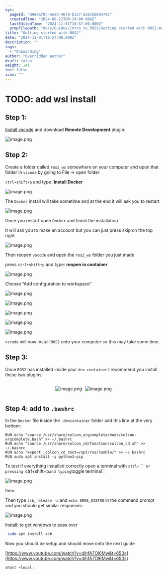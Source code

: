 ```yaml
---
sys:
  pageId: "89e0a78c-4e2b-4070-b327-d28cb0694742"
  createdTime: "2024-08-21T00:24:00.000Z"
  lastEditedTime: "2024-11-01T18:57:00.000Z"
  propFilepath: "docs/Guides/intro_to_ROS2/Getting started with ROS2.md"
title: "Getting started with ROS2"
date: "2024-11-01T18:57:00.000Z"
description: ""
tags:
  - "Onboarding"
author: "Overridden author"
draft: false
weight: 141
toc: false
icon: ""
---
```


# TODO: add wsl install

## Step 1:

[Install vscode](https://code.visualstudio.com/download) and download **Remote Development** plugin:

![image.png](https://prod-files-secure.s3.us-west-2.amazonaws.com/d518164a-d88e-44d1-a4ee-3adb3bd8bce0/efb52993-1881-4a40-b95e-6f020334f022/image.png?X-Amz-Algorithm=AWS4-HMAC-SHA256&X-Amz-Content-Sha256=UNSIGNED-PAYLOAD&X-Amz-Credential=ASIAZI2LB466WFICUXIA%2F20250327%2Fus-west-2%2Fs3%2Faws4_request&X-Amz-Date=20250327T200901Z&X-Amz-Expires=3600&X-Amz-Security-Token=IQoJb3JpZ2luX2VjEOT%2F%2F%2F%2F%2F%2F%2F%2F%2F%2FwEaCXVzLXdlc3QtMiJGMEQCICO9lArFKeMTy0I2hToBAhGpqH8wfK4w3nBV3%2BfaG0%2FiAiBeFH9LH%2FyMYoP11BXe8rUXzKHo%2FD%2BVDCQAFg9J2uaJoCr%2FAwhNEAAaDDYzNzQyMzE4MzgwNSIMTAF705Fkj%2Fx04VNmKtwDIUEoTbHdOqp9XKZc7lLvy7JPYRx1xaewL%2B7btJvfMUlUuNnb%2FnmL8%2FqDEWjAiKiOgksXcC5FQz0MzTUzNmkTLR%2FkXK8pL0uT%2Bf9OpHF7exwpUj4zg8bumTZiOmbY%2BN5h45t%2BpzRxQWq2Vw4lAkR4mMAjO%2FhD8vyP9tRp6HLKb0KOaKee%2FZQ8IqXC46z5oDrAraoVhcZ7l3iFxGgGruzk%2BFwQ2SvpvzMQD9IA1uPaskVorPI08B5WR2g9TgKJTark64YsxaAyBzUuPMKZj5kUSBZiworZwSV3bE9sjfLMYNA%2FFW%2B37zanqfna4E%2B%2FO%2FDcogHRzocgZgeEY8iQaNMKtxZoIZXBGn2SB4sozIXPNwaYeZliIIsuTnR0XvVkOyZfOO8G3%2Fva%2Fhuv0XwqUtCZoj7z%2Bx%2B3mgTK9V%2Fxoe9D6bnaqyYVDT6LvSAfj7edBsraCMsfpZeV9kSmV7wpdecLWikfnXYFU6htpUaFwLPzq0MLJLZzYV8xZIxsEgKyu%2FtBZCDNx88ia%2BgFrFrLO6hEJDOBHTWf2UANtJ%2FIJuGPGAX%2FJm0gTb76mjNbrG1%2FVm56dF017hi6v05xXFXXi1L78eWc%2BvMzUTllOoQ8kKDMjQn8HVIpUqyIjTtKL9kwzt2WvwY6pgGAEcA8c3aLHvcLwjCpxzf7C6YkWayclDK9O37%2BMqRVrrFsykTA3jk0%2FnlESgQArFy3oJt8PQCn2OX6sFVM3%2BImxybO9FXaksmZUUbGqsXxXmMEarME2TWO9%2BSwfw83dlkxPrfso0he8NPEmUVnVefgOyV%2FK2vGV627hiTFCQEk0R%2BFy2pNX4ID8j64p2ZUfQkLOfGppPtj0s8iMqCy9LMxtlg7RsaG&X-Amz-Signature=d0cd3bb8d0b1eadaf9faef885c426c594f8058546f800a4323247e92e5aac5ba&X-Amz-SignedHeaders=host&x-id=GetObject)

## Step 2:

Create a folder called `ros2_ws` somewhere on your computer and open that folder in `vscode` by going to File → open folder 

`ctrl+shift+p` and type: **Install Docker**

![image.png](https://prod-files-secure.s3.us-west-2.amazonaws.com/d518164a-d88e-44d1-a4ee-3adb3bd8bce0/2269dc0e-1cd5-47ff-bceb-c04ad9b2eab0/image.png?X-Amz-Algorithm=AWS4-HMAC-SHA256&X-Amz-Content-Sha256=UNSIGNED-PAYLOAD&X-Amz-Credential=ASIAZI2LB466WFICUXIA%2F20250327%2Fus-west-2%2Fs3%2Faws4_request&X-Amz-Date=20250327T200901Z&X-Amz-Expires=3600&X-Amz-Security-Token=IQoJb3JpZ2luX2VjEOT%2F%2F%2F%2F%2F%2F%2F%2F%2F%2FwEaCXVzLXdlc3QtMiJGMEQCICO9lArFKeMTy0I2hToBAhGpqH8wfK4w3nBV3%2BfaG0%2FiAiBeFH9LH%2FyMYoP11BXe8rUXzKHo%2FD%2BVDCQAFg9J2uaJoCr%2FAwhNEAAaDDYzNzQyMzE4MzgwNSIMTAF705Fkj%2Fx04VNmKtwDIUEoTbHdOqp9XKZc7lLvy7JPYRx1xaewL%2B7btJvfMUlUuNnb%2FnmL8%2FqDEWjAiKiOgksXcC5FQz0MzTUzNmkTLR%2FkXK8pL0uT%2Bf9OpHF7exwpUj4zg8bumTZiOmbY%2BN5h45t%2BpzRxQWq2Vw4lAkR4mMAjO%2FhD8vyP9tRp6HLKb0KOaKee%2FZQ8IqXC46z5oDrAraoVhcZ7l3iFxGgGruzk%2BFwQ2SvpvzMQD9IA1uPaskVorPI08B5WR2g9TgKJTark64YsxaAyBzUuPMKZj5kUSBZiworZwSV3bE9sjfLMYNA%2FFW%2B37zanqfna4E%2B%2FO%2FDcogHRzocgZgeEY8iQaNMKtxZoIZXBGn2SB4sozIXPNwaYeZliIIsuTnR0XvVkOyZfOO8G3%2Fva%2Fhuv0XwqUtCZoj7z%2Bx%2B3mgTK9V%2Fxoe9D6bnaqyYVDT6LvSAfj7edBsraCMsfpZeV9kSmV7wpdecLWikfnXYFU6htpUaFwLPzq0MLJLZzYV8xZIxsEgKyu%2FtBZCDNx88ia%2BgFrFrLO6hEJDOBHTWf2UANtJ%2FIJuGPGAX%2FJm0gTb76mjNbrG1%2FVm56dF017hi6v05xXFXXi1L78eWc%2BvMzUTllOoQ8kKDMjQn8HVIpUqyIjTtKL9kwzt2WvwY6pgGAEcA8c3aLHvcLwjCpxzf7C6YkWayclDK9O37%2BMqRVrrFsykTA3jk0%2FnlESgQArFy3oJt8PQCn2OX6sFVM3%2BImxybO9FXaksmZUUbGqsXxXmMEarME2TWO9%2BSwfw83dlkxPrfso0he8NPEmUVnVefgOyV%2FK2vGV627hiTFCQEk0R%2BFy2pNX4ID8j64p2ZUfQkLOfGppPtj0s8iMqCy9LMxtlg7RsaG&X-Amz-Signature=62166e807bf9d585042a18d63be78d860a78e8a200df7c89e0a5723fd2a14d4e&X-Amz-SignedHeaders=host&x-id=GetObject)

The `Docker` install will take sometime and at the end it will ask you to restart

![image.png](https://prod-files-secure.s3.us-west-2.amazonaws.com/d518164a-d88e-44d1-a4ee-3adb3bd8bce0/ed233f78-be33-4b1f-b89c-9c346c0e961e/image.png?X-Amz-Algorithm=AWS4-HMAC-SHA256&X-Amz-Content-Sha256=UNSIGNED-PAYLOAD&X-Amz-Credential=ASIAZI2LB466WFICUXIA%2F20250327%2Fus-west-2%2Fs3%2Faws4_request&X-Amz-Date=20250327T200901Z&X-Amz-Expires=3600&X-Amz-Security-Token=IQoJb3JpZ2luX2VjEOT%2F%2F%2F%2F%2F%2F%2F%2F%2F%2FwEaCXVzLXdlc3QtMiJGMEQCICO9lArFKeMTy0I2hToBAhGpqH8wfK4w3nBV3%2BfaG0%2FiAiBeFH9LH%2FyMYoP11BXe8rUXzKHo%2FD%2BVDCQAFg9J2uaJoCr%2FAwhNEAAaDDYzNzQyMzE4MzgwNSIMTAF705Fkj%2Fx04VNmKtwDIUEoTbHdOqp9XKZc7lLvy7JPYRx1xaewL%2B7btJvfMUlUuNnb%2FnmL8%2FqDEWjAiKiOgksXcC5FQz0MzTUzNmkTLR%2FkXK8pL0uT%2Bf9OpHF7exwpUj4zg8bumTZiOmbY%2BN5h45t%2BpzRxQWq2Vw4lAkR4mMAjO%2FhD8vyP9tRp6HLKb0KOaKee%2FZQ8IqXC46z5oDrAraoVhcZ7l3iFxGgGruzk%2BFwQ2SvpvzMQD9IA1uPaskVorPI08B5WR2g9TgKJTark64YsxaAyBzUuPMKZj5kUSBZiworZwSV3bE9sjfLMYNA%2FFW%2B37zanqfna4E%2B%2FO%2FDcogHRzocgZgeEY8iQaNMKtxZoIZXBGn2SB4sozIXPNwaYeZliIIsuTnR0XvVkOyZfOO8G3%2Fva%2Fhuv0XwqUtCZoj7z%2Bx%2B3mgTK9V%2Fxoe9D6bnaqyYVDT6LvSAfj7edBsraCMsfpZeV9kSmV7wpdecLWikfnXYFU6htpUaFwLPzq0MLJLZzYV8xZIxsEgKyu%2FtBZCDNx88ia%2BgFrFrLO6hEJDOBHTWf2UANtJ%2FIJuGPGAX%2FJm0gTb76mjNbrG1%2FVm56dF017hi6v05xXFXXi1L78eWc%2BvMzUTllOoQ8kKDMjQn8HVIpUqyIjTtKL9kwzt2WvwY6pgGAEcA8c3aLHvcLwjCpxzf7C6YkWayclDK9O37%2BMqRVrrFsykTA3jk0%2FnlESgQArFy3oJt8PQCn2OX6sFVM3%2BImxybO9FXaksmZUUbGqsXxXmMEarME2TWO9%2BSwfw83dlkxPrfso0he8NPEmUVnVefgOyV%2FK2vGV627hiTFCQEk0R%2BFy2pNX4ID8j64p2ZUfQkLOfGppPtj0s8iMqCy9LMxtlg7RsaG&X-Amz-Signature=fad054f468ffc3542ed0e91013303fcfd4e71d26f2fd5f3eef0553237a8fddfb&X-Amz-SignedHeaders=host&x-id=GetObject)

Once you restart open `Docker` and finish the installation

It will ask you to make an account but you can just press skip on the top right

![image.png](https://prod-files-secure.s3.us-west-2.amazonaws.com/d518164a-d88e-44d1-a4ee-3adb3bd8bce0/21010ad9-1659-4fd9-9f59-9932a09b2a3d/image.png?X-Amz-Algorithm=AWS4-HMAC-SHA256&X-Amz-Content-Sha256=UNSIGNED-PAYLOAD&X-Amz-Credential=ASIAZI2LB466WFICUXIA%2F20250327%2Fus-west-2%2Fs3%2Faws4_request&X-Amz-Date=20250327T200901Z&X-Amz-Expires=3600&X-Amz-Security-Token=IQoJb3JpZ2luX2VjEOT%2F%2F%2F%2F%2F%2F%2F%2F%2F%2FwEaCXVzLXdlc3QtMiJGMEQCICO9lArFKeMTy0I2hToBAhGpqH8wfK4w3nBV3%2BfaG0%2FiAiBeFH9LH%2FyMYoP11BXe8rUXzKHo%2FD%2BVDCQAFg9J2uaJoCr%2FAwhNEAAaDDYzNzQyMzE4MzgwNSIMTAF705Fkj%2Fx04VNmKtwDIUEoTbHdOqp9XKZc7lLvy7JPYRx1xaewL%2B7btJvfMUlUuNnb%2FnmL8%2FqDEWjAiKiOgksXcC5FQz0MzTUzNmkTLR%2FkXK8pL0uT%2Bf9OpHF7exwpUj4zg8bumTZiOmbY%2BN5h45t%2BpzRxQWq2Vw4lAkR4mMAjO%2FhD8vyP9tRp6HLKb0KOaKee%2FZQ8IqXC46z5oDrAraoVhcZ7l3iFxGgGruzk%2BFwQ2SvpvzMQD9IA1uPaskVorPI08B5WR2g9TgKJTark64YsxaAyBzUuPMKZj5kUSBZiworZwSV3bE9sjfLMYNA%2FFW%2B37zanqfna4E%2B%2FO%2FDcogHRzocgZgeEY8iQaNMKtxZoIZXBGn2SB4sozIXPNwaYeZliIIsuTnR0XvVkOyZfOO8G3%2Fva%2Fhuv0XwqUtCZoj7z%2Bx%2B3mgTK9V%2Fxoe9D6bnaqyYVDT6LvSAfj7edBsraCMsfpZeV9kSmV7wpdecLWikfnXYFU6htpUaFwLPzq0MLJLZzYV8xZIxsEgKyu%2FtBZCDNx88ia%2BgFrFrLO6hEJDOBHTWf2UANtJ%2FIJuGPGAX%2FJm0gTb76mjNbrG1%2FVm56dF017hi6v05xXFXXi1L78eWc%2BvMzUTllOoQ8kKDMjQn8HVIpUqyIjTtKL9kwzt2WvwY6pgGAEcA8c3aLHvcLwjCpxzf7C6YkWayclDK9O37%2BMqRVrrFsykTA3jk0%2FnlESgQArFy3oJt8PQCn2OX6sFVM3%2BImxybO9FXaksmZUUbGqsXxXmMEarME2TWO9%2BSwfw83dlkxPrfso0he8NPEmUVnVefgOyV%2FK2vGV627hiTFCQEk0R%2BFy2pNX4ID8j64p2ZUfQkLOfGppPtj0s8iMqCy9LMxtlg7RsaG&X-Amz-Signature=a7edfa908af2a76fb982bda2407e4d55727eed6011f99e03935690783ac1e5b2&X-Amz-SignedHeaders=host&x-id=GetObject)

Then reopen `vscode` and open the `ros2_ws` folder you just made

press `ctrl+shift+p` and type: **reopen in container**

![image.png](https://prod-files-secure.s3.us-west-2.amazonaws.com/d518164a-d88e-44d1-a4ee-3adb3bd8bce0/4e93b8c2-41ad-488c-8095-c74205196118/image.png?X-Amz-Algorithm=AWS4-HMAC-SHA256&X-Amz-Content-Sha256=UNSIGNED-PAYLOAD&X-Amz-Credential=ASIAZI2LB466WFICUXIA%2F20250327%2Fus-west-2%2Fs3%2Faws4_request&X-Amz-Date=20250327T200901Z&X-Amz-Expires=3600&X-Amz-Security-Token=IQoJb3JpZ2luX2VjEOT%2F%2F%2F%2F%2F%2F%2F%2F%2F%2FwEaCXVzLXdlc3QtMiJGMEQCICO9lArFKeMTy0I2hToBAhGpqH8wfK4w3nBV3%2BfaG0%2FiAiBeFH9LH%2FyMYoP11BXe8rUXzKHo%2FD%2BVDCQAFg9J2uaJoCr%2FAwhNEAAaDDYzNzQyMzE4MzgwNSIMTAF705Fkj%2Fx04VNmKtwDIUEoTbHdOqp9XKZc7lLvy7JPYRx1xaewL%2B7btJvfMUlUuNnb%2FnmL8%2FqDEWjAiKiOgksXcC5FQz0MzTUzNmkTLR%2FkXK8pL0uT%2Bf9OpHF7exwpUj4zg8bumTZiOmbY%2BN5h45t%2BpzRxQWq2Vw4lAkR4mMAjO%2FhD8vyP9tRp6HLKb0KOaKee%2FZQ8IqXC46z5oDrAraoVhcZ7l3iFxGgGruzk%2BFwQ2SvpvzMQD9IA1uPaskVorPI08B5WR2g9TgKJTark64YsxaAyBzUuPMKZj5kUSBZiworZwSV3bE9sjfLMYNA%2FFW%2B37zanqfna4E%2B%2FO%2FDcogHRzocgZgeEY8iQaNMKtxZoIZXBGn2SB4sozIXPNwaYeZliIIsuTnR0XvVkOyZfOO8G3%2Fva%2Fhuv0XwqUtCZoj7z%2Bx%2B3mgTK9V%2Fxoe9D6bnaqyYVDT6LvSAfj7edBsraCMsfpZeV9kSmV7wpdecLWikfnXYFU6htpUaFwLPzq0MLJLZzYV8xZIxsEgKyu%2FtBZCDNx88ia%2BgFrFrLO6hEJDOBHTWf2UANtJ%2FIJuGPGAX%2FJm0gTb76mjNbrG1%2FVm56dF017hi6v05xXFXXi1L78eWc%2BvMzUTllOoQ8kKDMjQn8HVIpUqyIjTtKL9kwzt2WvwY6pgGAEcA8c3aLHvcLwjCpxzf7C6YkWayclDK9O37%2BMqRVrrFsykTA3jk0%2FnlESgQArFy3oJt8PQCn2OX6sFVM3%2BImxybO9FXaksmZUUbGqsXxXmMEarME2TWO9%2BSwfw83dlkxPrfso0he8NPEmUVnVefgOyV%2FK2vGV627hiTFCQEk0R%2BFy2pNX4ID8j64p2ZUfQkLOfGppPtj0s8iMqCy9LMxtlg7RsaG&X-Amz-Signature=0e1d452898a74324bab852fb75d9da5eabdeb3006b6728e1a0173d1553edf7ba&X-Amz-SignedHeaders=host&x-id=GetObject)

Choose “Add configuration to workspace”

![image.png](https://prod-files-secure.s3.us-west-2.amazonaws.com/d518164a-d88e-44d1-a4ee-3adb3bd8bce0/9560b282-5060-4989-ba37-97e7b2c22476/image.png?X-Amz-Algorithm=AWS4-HMAC-SHA256&X-Amz-Content-Sha256=UNSIGNED-PAYLOAD&X-Amz-Credential=ASIAZI2LB466WFICUXIA%2F20250327%2Fus-west-2%2Fs3%2Faws4_request&X-Amz-Date=20250327T200901Z&X-Amz-Expires=3600&X-Amz-Security-Token=IQoJb3JpZ2luX2VjEOT%2F%2F%2F%2F%2F%2F%2F%2F%2F%2FwEaCXVzLXdlc3QtMiJGMEQCICO9lArFKeMTy0I2hToBAhGpqH8wfK4w3nBV3%2BfaG0%2FiAiBeFH9LH%2FyMYoP11BXe8rUXzKHo%2FD%2BVDCQAFg9J2uaJoCr%2FAwhNEAAaDDYzNzQyMzE4MzgwNSIMTAF705Fkj%2Fx04VNmKtwDIUEoTbHdOqp9XKZc7lLvy7JPYRx1xaewL%2B7btJvfMUlUuNnb%2FnmL8%2FqDEWjAiKiOgksXcC5FQz0MzTUzNmkTLR%2FkXK8pL0uT%2Bf9OpHF7exwpUj4zg8bumTZiOmbY%2BN5h45t%2BpzRxQWq2Vw4lAkR4mMAjO%2FhD8vyP9tRp6HLKb0KOaKee%2FZQ8IqXC46z5oDrAraoVhcZ7l3iFxGgGruzk%2BFwQ2SvpvzMQD9IA1uPaskVorPI08B5WR2g9TgKJTark64YsxaAyBzUuPMKZj5kUSBZiworZwSV3bE9sjfLMYNA%2FFW%2B37zanqfna4E%2B%2FO%2FDcogHRzocgZgeEY8iQaNMKtxZoIZXBGn2SB4sozIXPNwaYeZliIIsuTnR0XvVkOyZfOO8G3%2Fva%2Fhuv0XwqUtCZoj7z%2Bx%2B3mgTK9V%2Fxoe9D6bnaqyYVDT6LvSAfj7edBsraCMsfpZeV9kSmV7wpdecLWikfnXYFU6htpUaFwLPzq0MLJLZzYV8xZIxsEgKyu%2FtBZCDNx88ia%2BgFrFrLO6hEJDOBHTWf2UANtJ%2FIJuGPGAX%2FJm0gTb76mjNbrG1%2FVm56dF017hi6v05xXFXXi1L78eWc%2BvMzUTllOoQ8kKDMjQn8HVIpUqyIjTtKL9kwzt2WvwY6pgGAEcA8c3aLHvcLwjCpxzf7C6YkWayclDK9O37%2BMqRVrrFsykTA3jk0%2FnlESgQArFy3oJt8PQCn2OX6sFVM3%2BImxybO9FXaksmZUUbGqsXxXmMEarME2TWO9%2BSwfw83dlkxPrfso0he8NPEmUVnVefgOyV%2FK2vGV627hiTFCQEk0R%2BFy2pNX4ID8j64p2ZUfQkLOfGppPtj0s8iMqCy9LMxtlg7RsaG&X-Amz-Signature=dc0d0f34a2fc9ee8c61c1b33eb4a65bb8df0946ff00236d797a88a1be74beb21&X-Amz-SignedHeaders=host&x-id=GetObject)

![image.png](https://prod-files-secure.s3.us-west-2.amazonaws.com/d518164a-d88e-44d1-a4ee-3adb3bd8bce0/2ee63f81-886b-48e8-a553-dc6e5eac99e4/image.png?X-Amz-Algorithm=AWS4-HMAC-SHA256&X-Amz-Content-Sha256=UNSIGNED-PAYLOAD&X-Amz-Credential=ASIAZI2LB466WFICUXIA%2F20250327%2Fus-west-2%2Fs3%2Faws4_request&X-Amz-Date=20250327T200901Z&X-Amz-Expires=3600&X-Amz-Security-Token=IQoJb3JpZ2luX2VjEOT%2F%2F%2F%2F%2F%2F%2F%2F%2F%2FwEaCXVzLXdlc3QtMiJGMEQCICO9lArFKeMTy0I2hToBAhGpqH8wfK4w3nBV3%2BfaG0%2FiAiBeFH9LH%2FyMYoP11BXe8rUXzKHo%2FD%2BVDCQAFg9J2uaJoCr%2FAwhNEAAaDDYzNzQyMzE4MzgwNSIMTAF705Fkj%2Fx04VNmKtwDIUEoTbHdOqp9XKZc7lLvy7JPYRx1xaewL%2B7btJvfMUlUuNnb%2FnmL8%2FqDEWjAiKiOgksXcC5FQz0MzTUzNmkTLR%2FkXK8pL0uT%2Bf9OpHF7exwpUj4zg8bumTZiOmbY%2BN5h45t%2BpzRxQWq2Vw4lAkR4mMAjO%2FhD8vyP9tRp6HLKb0KOaKee%2FZQ8IqXC46z5oDrAraoVhcZ7l3iFxGgGruzk%2BFwQ2SvpvzMQD9IA1uPaskVorPI08B5WR2g9TgKJTark64YsxaAyBzUuPMKZj5kUSBZiworZwSV3bE9sjfLMYNA%2FFW%2B37zanqfna4E%2B%2FO%2FDcogHRzocgZgeEY8iQaNMKtxZoIZXBGn2SB4sozIXPNwaYeZliIIsuTnR0XvVkOyZfOO8G3%2Fva%2Fhuv0XwqUtCZoj7z%2Bx%2B3mgTK9V%2Fxoe9D6bnaqyYVDT6LvSAfj7edBsraCMsfpZeV9kSmV7wpdecLWikfnXYFU6htpUaFwLPzq0MLJLZzYV8xZIxsEgKyu%2FtBZCDNx88ia%2BgFrFrLO6hEJDOBHTWf2UANtJ%2FIJuGPGAX%2FJm0gTb76mjNbrG1%2FVm56dF017hi6v05xXFXXi1L78eWc%2BvMzUTllOoQ8kKDMjQn8HVIpUqyIjTtKL9kwzt2WvwY6pgGAEcA8c3aLHvcLwjCpxzf7C6YkWayclDK9O37%2BMqRVrrFsykTA3jk0%2FnlESgQArFy3oJt8PQCn2OX6sFVM3%2BImxybO9FXaksmZUUbGqsXxXmMEarME2TWO9%2BSwfw83dlkxPrfso0he8NPEmUVnVefgOyV%2FK2vGV627hiTFCQEk0R%2BFy2pNX4ID8j64p2ZUfQkLOfGppPtj0s8iMqCy9LMxtlg7RsaG&X-Amz-Signature=25bc1780e6bdcfbd62cbdc5dfa5ea10d899de8dc9b726b3c6ec62628506a7a1a&X-Amz-SignedHeaders=host&x-id=GetObject)

![image.png](https://prod-files-secure.s3.us-west-2.amazonaws.com/d518164a-d88e-44d1-a4ee-3adb3bd8bce0/ae1580b2-b048-407e-aed9-b584224a7a04/image.png?X-Amz-Algorithm=AWS4-HMAC-SHA256&X-Amz-Content-Sha256=UNSIGNED-PAYLOAD&X-Amz-Credential=ASIAZI2LB466WFICUXIA%2F20250327%2Fus-west-2%2Fs3%2Faws4_request&X-Amz-Date=20250327T200901Z&X-Amz-Expires=3600&X-Amz-Security-Token=IQoJb3JpZ2luX2VjEOT%2F%2F%2F%2F%2F%2F%2F%2F%2F%2FwEaCXVzLXdlc3QtMiJGMEQCICO9lArFKeMTy0I2hToBAhGpqH8wfK4w3nBV3%2BfaG0%2FiAiBeFH9LH%2FyMYoP11BXe8rUXzKHo%2FD%2BVDCQAFg9J2uaJoCr%2FAwhNEAAaDDYzNzQyMzE4MzgwNSIMTAF705Fkj%2Fx04VNmKtwDIUEoTbHdOqp9XKZc7lLvy7JPYRx1xaewL%2B7btJvfMUlUuNnb%2FnmL8%2FqDEWjAiKiOgksXcC5FQz0MzTUzNmkTLR%2FkXK8pL0uT%2Bf9OpHF7exwpUj4zg8bumTZiOmbY%2BN5h45t%2BpzRxQWq2Vw4lAkR4mMAjO%2FhD8vyP9tRp6HLKb0KOaKee%2FZQ8IqXC46z5oDrAraoVhcZ7l3iFxGgGruzk%2BFwQ2SvpvzMQD9IA1uPaskVorPI08B5WR2g9TgKJTark64YsxaAyBzUuPMKZj5kUSBZiworZwSV3bE9sjfLMYNA%2FFW%2B37zanqfna4E%2B%2FO%2FDcogHRzocgZgeEY8iQaNMKtxZoIZXBGn2SB4sozIXPNwaYeZliIIsuTnR0XvVkOyZfOO8G3%2Fva%2Fhuv0XwqUtCZoj7z%2Bx%2B3mgTK9V%2Fxoe9D6bnaqyYVDT6LvSAfj7edBsraCMsfpZeV9kSmV7wpdecLWikfnXYFU6htpUaFwLPzq0MLJLZzYV8xZIxsEgKyu%2FtBZCDNx88ia%2BgFrFrLO6hEJDOBHTWf2UANtJ%2FIJuGPGAX%2FJm0gTb76mjNbrG1%2FVm56dF017hi6v05xXFXXi1L78eWc%2BvMzUTllOoQ8kKDMjQn8HVIpUqyIjTtKL9kwzt2WvwY6pgGAEcA8c3aLHvcLwjCpxzf7C6YkWayclDK9O37%2BMqRVrrFsykTA3jk0%2FnlESgQArFy3oJt8PQCn2OX6sFVM3%2BImxybO9FXaksmZUUbGqsXxXmMEarME2TWO9%2BSwfw83dlkxPrfso0he8NPEmUVnVefgOyV%2FK2vGV627hiTFCQEk0R%2BFy2pNX4ID8j64p2ZUfQkLOfGppPtj0s8iMqCy9LMxtlg7RsaG&X-Amz-Signature=e267d3c2a5a2cae451b67cf97468d2dcf859ad48e0a7477b26a427d85ede284b&X-Amz-SignedHeaders=host&x-id=GetObject)

![image.png](https://prod-files-secure.s3.us-west-2.amazonaws.com/d518164a-d88e-44d1-a4ee-3adb3bd8bce0/53255b28-f75e-430f-b9e3-c0ac8577e42b/image.png?X-Amz-Algorithm=AWS4-HMAC-SHA256&X-Amz-Content-Sha256=UNSIGNED-PAYLOAD&X-Amz-Credential=ASIAZI2LB466WFICUXIA%2F20250327%2Fus-west-2%2Fs3%2Faws4_request&X-Amz-Date=20250327T200901Z&X-Amz-Expires=3600&X-Amz-Security-Token=IQoJb3JpZ2luX2VjEOT%2F%2F%2F%2F%2F%2F%2F%2F%2F%2FwEaCXVzLXdlc3QtMiJGMEQCICO9lArFKeMTy0I2hToBAhGpqH8wfK4w3nBV3%2BfaG0%2FiAiBeFH9LH%2FyMYoP11BXe8rUXzKHo%2FD%2BVDCQAFg9J2uaJoCr%2FAwhNEAAaDDYzNzQyMzE4MzgwNSIMTAF705Fkj%2Fx04VNmKtwDIUEoTbHdOqp9XKZc7lLvy7JPYRx1xaewL%2B7btJvfMUlUuNnb%2FnmL8%2FqDEWjAiKiOgksXcC5FQz0MzTUzNmkTLR%2FkXK8pL0uT%2Bf9OpHF7exwpUj4zg8bumTZiOmbY%2BN5h45t%2BpzRxQWq2Vw4lAkR4mMAjO%2FhD8vyP9tRp6HLKb0KOaKee%2FZQ8IqXC46z5oDrAraoVhcZ7l3iFxGgGruzk%2BFwQ2SvpvzMQD9IA1uPaskVorPI08B5WR2g9TgKJTark64YsxaAyBzUuPMKZj5kUSBZiworZwSV3bE9sjfLMYNA%2FFW%2B37zanqfna4E%2B%2FO%2FDcogHRzocgZgeEY8iQaNMKtxZoIZXBGn2SB4sozIXPNwaYeZliIIsuTnR0XvVkOyZfOO8G3%2Fva%2Fhuv0XwqUtCZoj7z%2Bx%2B3mgTK9V%2Fxoe9D6bnaqyYVDT6LvSAfj7edBsraCMsfpZeV9kSmV7wpdecLWikfnXYFU6htpUaFwLPzq0MLJLZzYV8xZIxsEgKyu%2FtBZCDNx88ia%2BgFrFrLO6hEJDOBHTWf2UANtJ%2FIJuGPGAX%2FJm0gTb76mjNbrG1%2FVm56dF017hi6v05xXFXXi1L78eWc%2BvMzUTllOoQ8kKDMjQn8HVIpUqyIjTtKL9kwzt2WvwY6pgGAEcA8c3aLHvcLwjCpxzf7C6YkWayclDK9O37%2BMqRVrrFsykTA3jk0%2FnlESgQArFy3oJt8PQCn2OX6sFVM3%2BImxybO9FXaksmZUUbGqsXxXmMEarME2TWO9%2BSwfw83dlkxPrfso0he8NPEmUVnVefgOyV%2FK2vGV627hiTFCQEk0R%2BFy2pNX4ID8j64p2ZUfQkLOfGppPtj0s8iMqCy9LMxtlg7RsaG&X-Amz-Signature=da3d97612dadded0a95fdbff273a99807ba443dd982f04e6939d831b77eea2fe&X-Amz-SignedHeaders=host&x-id=GetObject)

![image.png](https://prod-files-secure.s3.us-west-2.amazonaws.com/d518164a-d88e-44d1-a4ee-3adb3bd8bce0/7c562767-5af9-4ffb-97d1-327bcdf4ee00/image.png?X-Amz-Algorithm=AWS4-HMAC-SHA256&X-Amz-Content-Sha256=UNSIGNED-PAYLOAD&X-Amz-Credential=ASIAZI2LB466WFICUXIA%2F20250327%2Fus-west-2%2Fs3%2Faws4_request&X-Amz-Date=20250327T200901Z&X-Amz-Expires=3600&X-Amz-Security-Token=IQoJb3JpZ2luX2VjEOT%2F%2F%2F%2F%2F%2F%2F%2F%2F%2FwEaCXVzLXdlc3QtMiJGMEQCICO9lArFKeMTy0I2hToBAhGpqH8wfK4w3nBV3%2BfaG0%2FiAiBeFH9LH%2FyMYoP11BXe8rUXzKHo%2FD%2BVDCQAFg9J2uaJoCr%2FAwhNEAAaDDYzNzQyMzE4MzgwNSIMTAF705Fkj%2Fx04VNmKtwDIUEoTbHdOqp9XKZc7lLvy7JPYRx1xaewL%2B7btJvfMUlUuNnb%2FnmL8%2FqDEWjAiKiOgksXcC5FQz0MzTUzNmkTLR%2FkXK8pL0uT%2Bf9OpHF7exwpUj4zg8bumTZiOmbY%2BN5h45t%2BpzRxQWq2Vw4lAkR4mMAjO%2FhD8vyP9tRp6HLKb0KOaKee%2FZQ8IqXC46z5oDrAraoVhcZ7l3iFxGgGruzk%2BFwQ2SvpvzMQD9IA1uPaskVorPI08B5WR2g9TgKJTark64YsxaAyBzUuPMKZj5kUSBZiworZwSV3bE9sjfLMYNA%2FFW%2B37zanqfna4E%2B%2FO%2FDcogHRzocgZgeEY8iQaNMKtxZoIZXBGn2SB4sozIXPNwaYeZliIIsuTnR0XvVkOyZfOO8G3%2Fva%2Fhuv0XwqUtCZoj7z%2Bx%2B3mgTK9V%2Fxoe9D6bnaqyYVDT6LvSAfj7edBsraCMsfpZeV9kSmV7wpdecLWikfnXYFU6htpUaFwLPzq0MLJLZzYV8xZIxsEgKyu%2FtBZCDNx88ia%2BgFrFrLO6hEJDOBHTWf2UANtJ%2FIJuGPGAX%2FJm0gTb76mjNbrG1%2FVm56dF017hi6v05xXFXXi1L78eWc%2BvMzUTllOoQ8kKDMjQn8HVIpUqyIjTtKL9kwzt2WvwY6pgGAEcA8c3aLHvcLwjCpxzf7C6YkWayclDK9O37%2BMqRVrrFsykTA3jk0%2FnlESgQArFy3oJt8PQCn2OX6sFVM3%2BImxybO9FXaksmZUUbGqsXxXmMEarME2TWO9%2BSwfw83dlkxPrfso0he8NPEmUVnVefgOyV%2FK2vGV627hiTFCQEk0R%2BFy2pNX4ID8j64p2ZUfQkLOfGppPtj0s8iMqCy9LMxtlg7RsaG&X-Amz-Signature=b97e125209a2c05f5f1b7a36bb6146a391328b7c488a71f3598f5ea2387f4d6f&X-Amz-SignedHeaders=host&x-id=GetObject)

`vscode` will now install `ROS2` onto your computer so this may take some time.

## Step 3:

Once `ROS2` has installed inside your `dev-container` I recommend you install these two plugins:

<div style="display: flex;flex-direction: row; column-gap:10px; max-width: 630px;justify-content: center;">
<div>

![image.png](https://prod-files-secure.s3.us-west-2.amazonaws.com/d518164a-d88e-44d1-a4ee-3adb3bd8bce0/3fc3d550-5a54-4ba1-ba6b-faa01cdb7369/image.png?X-Amz-Algorithm=AWS4-HMAC-SHA256&X-Amz-Content-Sha256=UNSIGNED-PAYLOAD&X-Amz-Credential=ASIAZI2LB466Y272PVKO%2F20250327%2Fus-west-2%2Fs3%2Faws4_request&X-Amz-Date=20250327T200904Z&X-Amz-Expires=3600&X-Amz-Security-Token=IQoJb3JpZ2luX2VjEOT%2F%2F%2F%2F%2F%2F%2F%2F%2F%2FwEaCXVzLXdlc3QtMiJGMEQCIEgkgwg6rU%2F7q1lY9UbaECDUm0v5fEHeTTtRxcio%2BdUuAiB6Pl08xIjvFIYT6fN5KB65m4rlAifBgiZRaV4xISvkaCr%2FAwhNEAAaDDYzNzQyMzE4MzgwNSIMwrQdnSrjFCrrJEqhKtwDTrBoGhsrogpMHWkj7UuOafY3hA0oi23b5MtBcMmcYptP4ZH2qb7Ig6nWrvTmdRNbsij8L1qiA7TpgzM0HAmdEVqBaLtUCL8haBlRvu0HL5Ouk9%2F7C3OZ9AaVeZdZnKrT8hnAS6BLgA2cyJGv88oNxx1ErCfhFC%2FIUdLbw%2BPtEYtwtMxZgoSSP3xwLEkfvqGqvz8G2Naqf4bWDQNVqhS92oiaqTKSH4ExjOf8MJYOIyvr%2F29CxytZpmL%2FWwapEO%2Fb1guFgTtMuaLL9tzozG1fUkAFxSShWDpRTfW%2B6eqmkWiwaRZG0W2fjz61e3uTswSYGMysdLUz%2Fgy61TU8GF8lfO%2Fq%2BReamZPoK9WtcfteIcC9Ibm%2FwBAP3uuNLSO6myAUrZ7BWDkl3kSEFjwuG%2BlQ5jC4ExAjIHGzDCo%2BXovjoucLVrCSUw1Yar0%2BWDe7KILe21P%2BKSC59WaQWuE9bs0qX1EeR2sJPkfLt5IyaHlg3SlEQoy%2FayfBbBTtO2tkTvN9qPLG7Bq5C%2FfJ1sb%2BP48XT%2FWzdS6udwv6UdGi6Sz2k1lxjvIbwnTcG56mTndhVhebvX01gyQuA2Qw2q%2F8HnpPyNR5WwiUN03cWi2EZY%2BmiYC7U434bzuKHdScIdowot2WvwY6pgH8mTWHOzB07crM3MFMHtsmgI0kJ2cdw8g75xuY1UEHAXWCPzZmuynh6gcCOEo%2BAfZOBFtVMf4H0t7EcMJqERQ2V0htgeEqb4Y5OkQBEMpSOaN3v37BsnDuCGRybCbppfNmNu7kDZgalIZ08%2FowVtktylzlxa7oi4Qv5sLXaITHazizU%2BukmtQz7n9w4O4s7m%2B1%2FbSyT0POF12ka8B16hrBiPrBfQXF&X-Amz-Signature=490ad10058a903c893a52c2302dfb35dafca0c1624661bb5238e47d91d3aa7b8&X-Amz-SignedHeaders=host&x-id=GetObject)

</div>
<div>

![image.png](https://prod-files-secure.s3.us-west-2.amazonaws.com/d518164a-d88e-44d1-a4ee-3adb3bd8bce0/d994cc66-13c2-4093-a5a3-f84cf4601a82/image.png?X-Amz-Algorithm=AWS4-HMAC-SHA256&X-Amz-Content-Sha256=UNSIGNED-PAYLOAD&X-Amz-Credential=ASIAZI2LB4662PJKH2C3%2F20250327%2Fus-west-2%2Fs3%2Faws4_request&X-Amz-Date=20250327T200905Z&X-Amz-Expires=3600&X-Amz-Security-Token=IQoJb3JpZ2luX2VjEOT%2F%2F%2F%2F%2F%2F%2F%2F%2F%2FwEaCXVzLXdlc3QtMiJGMEQCIBNzzh%2BHM%2BZDCcoumy6JrLxxyk5URi%2BHEiS4o6RfrhsOAiAK%2Fk3JKEJpjh%2FnqG%2BVzqMx0qaoaYRKFIXPgVs8SWzq2Cr%2FAwhNEAAaDDYzNzQyMzE4MzgwNSIMYBLUu54vh4jgZjowKtwDNwBvYLeVLMo14bQ63cYXk8cZRDcGUh6RxSGnlhShAbgSpmWfQoTVa5j4v7lVIEBg4xqft0piVlCrCvrOi6%2FhdWMFOaQL7l%2Bdzp9lirUjWK%2Fr94a8q1YTvAsiibQG6N8JqQveIn0yvr%2FEcrMmhfxisENiuhcErJELfT3%2FK3k0S5JZ3fVylmH3eiQFS6QGntMTjmAa41ijDW4%2BDIUuA3w0VsnXDptjxVdpbbuqFUWxR9leRKB64MK5DwCUmRXVeEl2mY9jmI4ahIru%2BJKNIaNvgFqhr%2FdWN%2B07yvpElzNs6J2s2viNv5JPmvSI42M0au%2Biy8rq%2Bn8dBbXW7nxwO2PUzF8jdigKnccadvzd8ExWwoR3VmnWDXLaH7TXoZjks5ig11xZQ5sR6sllfFpYxL25gPSYbwyZsEipsYqhpkLjrtRlJV%2FR8WQJqHZty6VFFyJZ9siXjnLxiSqbtViOpU9CCsDMk8x2EeXIhAO0i3%2F4bgNosTSfDc%2Bf2FwI4IOSKV0oILQHf084Qj4fg3NUEia2kPDFJzXm5oFREAsNpvlIMJGzsJCdEJrneS15%2FrS%2BQm7sComT3SP27SzVGUA5eH9lIbFDV2aqZTm9LVRgfHRhHnb3VINWqYGXY%2F7MDoAwk92WvwY6pgFTNrxCSLJQeZk7MbqZeixVYORsjOfonOltIWYdRY8VzMBGnWeGUwny4MCjl81YJHa5ohsX%2F4g%2F8%2BPnsZlpKe9P0P2pFW5s6QaVSLtQam9iLmG%2BGWlnlp%2FJFG0R7xRLwdfxx4wwcAS7Yt9BiD7BAPpc2qvHhsQp9NbMhxkyRfZ8JsfQY41DcIM31hgVdTIW4eiyVBXvCeiT5Bxr1YscmA%2B2GONx%2Fbjq&X-Amz-Signature=b8bcafcc55514097416172ed0e4344c3525d742be39838ec063ebdd837c3e0cc&X-Amz-SignedHeaders=host&x-id=GetObject)

</div>
</div>

## Step 4: add to `.bashrc`

In the `Docker` file inside the `.devcontainer` folder add this line at the very bottom: 

```docker
RUN echo "source /usr/share/colcon_argcomplete/hook/colcon-argcomplete.bash" >> ~/.bashrc
RUN echo "source /usr/share/colcon_cd/function/colcon_cd.sh" >> ~/.bashrc
RUN echo "export _colcon_cd_root=/opt/ros/humble/" >> ~/.bashrc
RUN sudo apt install -y python3-pip 
```

To test if everything installed correctly open a terminal with `ctrl+`` or pressing `ctrl+shift+p` and typing `toggle terminal`:

![image.png](https://prod-files-secure.s3.us-west-2.amazonaws.com/d518164a-d88e-44d1-a4ee-3adb3bd8bce0/6a4943d8-b04e-4c02-9a58-775f3384d1a5/image.png?X-Amz-Algorithm=AWS4-HMAC-SHA256&X-Amz-Content-Sha256=UNSIGNED-PAYLOAD&X-Amz-Credential=ASIAZI2LB466WFICUXIA%2F20250327%2Fus-west-2%2Fs3%2Faws4_request&X-Amz-Date=20250327T200901Z&X-Amz-Expires=3600&X-Amz-Security-Token=IQoJb3JpZ2luX2VjEOT%2F%2F%2F%2F%2F%2F%2F%2F%2F%2FwEaCXVzLXdlc3QtMiJGMEQCICO9lArFKeMTy0I2hToBAhGpqH8wfK4w3nBV3%2BfaG0%2FiAiBeFH9LH%2FyMYoP11BXe8rUXzKHo%2FD%2BVDCQAFg9J2uaJoCr%2FAwhNEAAaDDYzNzQyMzE4MzgwNSIMTAF705Fkj%2Fx04VNmKtwDIUEoTbHdOqp9XKZc7lLvy7JPYRx1xaewL%2B7btJvfMUlUuNnb%2FnmL8%2FqDEWjAiKiOgksXcC5FQz0MzTUzNmkTLR%2FkXK8pL0uT%2Bf9OpHF7exwpUj4zg8bumTZiOmbY%2BN5h45t%2BpzRxQWq2Vw4lAkR4mMAjO%2FhD8vyP9tRp6HLKb0KOaKee%2FZQ8IqXC46z5oDrAraoVhcZ7l3iFxGgGruzk%2BFwQ2SvpvzMQD9IA1uPaskVorPI08B5WR2g9TgKJTark64YsxaAyBzUuPMKZj5kUSBZiworZwSV3bE9sjfLMYNA%2FFW%2B37zanqfna4E%2B%2FO%2FDcogHRzocgZgeEY8iQaNMKtxZoIZXBGn2SB4sozIXPNwaYeZliIIsuTnR0XvVkOyZfOO8G3%2Fva%2Fhuv0XwqUtCZoj7z%2Bx%2B3mgTK9V%2Fxoe9D6bnaqyYVDT6LvSAfj7edBsraCMsfpZeV9kSmV7wpdecLWikfnXYFU6htpUaFwLPzq0MLJLZzYV8xZIxsEgKyu%2FtBZCDNx88ia%2BgFrFrLO6hEJDOBHTWf2UANtJ%2FIJuGPGAX%2FJm0gTb76mjNbrG1%2FVm56dF017hi6v05xXFXXi1L78eWc%2BvMzUTllOoQ8kKDMjQn8HVIpUqyIjTtKL9kwzt2WvwY6pgGAEcA8c3aLHvcLwjCpxzf7C6YkWayclDK9O37%2BMqRVrrFsykTA3jk0%2FnlESgQArFy3oJt8PQCn2OX6sFVM3%2BImxybO9FXaksmZUUbGqsXxXmMEarME2TWO9%2BSwfw83dlkxPrfso0he8NPEmUVnVefgOyV%2FK2vGV627hiTFCQEk0R%2BFy2pNX4ID8j64p2ZUfQkLOfGppPtj0s8iMqCy9LMxtlg7RsaG&X-Amz-Signature=07f2c2c7dd5261609e6b30f99e6b3db031edb30594823bf8ee732c664a1b4957&X-Amz-SignedHeaders=host&x-id=GetObject)

then 

Then type `lsb_release -a` and `echo $ROS_DISTRO` in the command prompt and you should get similar responses:

![image.png](https://prod-files-secure.s3.us-west-2.amazonaws.com/d518164a-d88e-44d1-a4ee-3adb3bd8bce0/3e635dec-a805-4e85-8b9e-d000e5b71a4e/image.png?X-Amz-Algorithm=AWS4-HMAC-SHA256&X-Amz-Content-Sha256=UNSIGNED-PAYLOAD&X-Amz-Credential=ASIAZI2LB466WFICUXIA%2F20250327%2Fus-west-2%2Fs3%2Faws4_request&X-Amz-Date=20250327T200901Z&X-Amz-Expires=3600&X-Amz-Security-Token=IQoJb3JpZ2luX2VjEOT%2F%2F%2F%2F%2F%2F%2F%2F%2F%2FwEaCXVzLXdlc3QtMiJGMEQCICO9lArFKeMTy0I2hToBAhGpqH8wfK4w3nBV3%2BfaG0%2FiAiBeFH9LH%2FyMYoP11BXe8rUXzKHo%2FD%2BVDCQAFg9J2uaJoCr%2FAwhNEAAaDDYzNzQyMzE4MzgwNSIMTAF705Fkj%2Fx04VNmKtwDIUEoTbHdOqp9XKZc7lLvy7JPYRx1xaewL%2B7btJvfMUlUuNnb%2FnmL8%2FqDEWjAiKiOgksXcC5FQz0MzTUzNmkTLR%2FkXK8pL0uT%2Bf9OpHF7exwpUj4zg8bumTZiOmbY%2BN5h45t%2BpzRxQWq2Vw4lAkR4mMAjO%2FhD8vyP9tRp6HLKb0KOaKee%2FZQ8IqXC46z5oDrAraoVhcZ7l3iFxGgGruzk%2BFwQ2SvpvzMQD9IA1uPaskVorPI08B5WR2g9TgKJTark64YsxaAyBzUuPMKZj5kUSBZiworZwSV3bE9sjfLMYNA%2FFW%2B37zanqfna4E%2B%2FO%2FDcogHRzocgZgeEY8iQaNMKtxZoIZXBGn2SB4sozIXPNwaYeZliIIsuTnR0XvVkOyZfOO8G3%2Fva%2Fhuv0XwqUtCZoj7z%2Bx%2B3mgTK9V%2Fxoe9D6bnaqyYVDT6LvSAfj7edBsraCMsfpZeV9kSmV7wpdecLWikfnXYFU6htpUaFwLPzq0MLJLZzYV8xZIxsEgKyu%2FtBZCDNx88ia%2BgFrFrLO6hEJDOBHTWf2UANtJ%2FIJuGPGAX%2FJm0gTb76mjNbrG1%2FVm56dF017hi6v05xXFXXi1L78eWc%2BvMzUTllOoQ8kKDMjQn8HVIpUqyIjTtKL9kwzt2WvwY6pgGAEcA8c3aLHvcLwjCpxzf7C6YkWayclDK9O37%2BMqRVrrFsykTA3jk0%2FnlESgQArFy3oJt8PQCn2OX6sFVM3%2BImxybO9FXaksmZUUbGqsXxXmMEarME2TWO9%2BSwfw83dlkxPrfso0he8NPEmUVnVefgOyV%2FK2vGV627hiTFCQEk0R%2BFy2pNX4ID8j64p2ZUfQkLOfGppPtj0s8iMqCy9LMxtlg7RsaG&X-Amz-Signature=2a93b85dbed97d87cc20b3052f2a5c263268b0c733c78a747a9a86708ef71710&X-Amz-SignedHeaders=host&x-id=GetObject)

Install:  to get windows to pass over

```bash
 sudo apt install xcb
```

Now you should be setup and should move onto the next guide 

[https://www.youtube.com/watch?v=dihfA7Ol6Mw&t=650s](https://www.youtube.com/watch?v=dihfA7Ol6Mw&t=650s)

```python
xhost +local:
```
